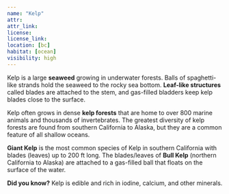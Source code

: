 ```yaml
---
name: "Kelp"
attr: 
attr_link: 
license: 
license_link: 
location: [bc]
habitat: [ocean]
visibility: high 
---
```

Kelp is a large **seaweed** growing in underwater forests. Balls of spaghetti-like strands hold the seaweed to the rocky sea bottom. **Leaf-like structures** called blades are attached to the stem, and gas-filled bladders keep kelp blades close to the surface.

Kelp often grows in dense **kelp forests** that are home to over 800 marine animals and thousands of invertebrates. The greatest diversity of kelp forests are found from southern California to Alaska, but they are a common feature of all shallow oceans. 

**Giant Kelp** is the most common species of Kelp in southern California with blades (leaves) up to 200 ft long. The blades/leaves of **Bull Kelp** (northern California to Alaska) are attached to a gas-filled ball that floats on the surface of the water.

**Did you know?** Kelp is edible and rich in iodine, calcium, and other minerals.
